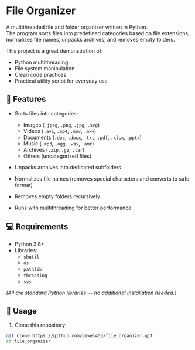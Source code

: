# File Organizer

A multithreaded file and folder organizer written in Python.  
The program sorts files into predefined categories based on file extensions, normalizes file names, unpacks archives, and removes empty folders.

This project is a great demonstration of:
- Python multithreading
- File system manipulation
- Clean code practices
- Practical utility script for everyday use

## 🚀 Features

- Sorts files into categories:
    - Images (`.jpeg`, `.png`, `.jpg`, `.svg`)
    - Videos (`.avi`, `.mp4`, `.mov`, `.mkv`)
    - Documents (`.doc`, `.docx`, `.txt`, `.pdf`, `.xlsx`, `.pptx`)
    - Music (`.mp3`, `.ogg`, `.wav`, `.amr`)
    - Archives (`.zip`, `.gz`, `.tar`)
    - Others (uncategorized files)

- Unpacks archives into dedicated subfolders
- Normalizes file names (removes special characters and converts to safe format)
- Removes empty folders recursively
- Runs with multithreading for better performance

## 💻 Requirements

- Python 3.8+
- Libraries:
    - `shutil`
    - `os`
    - `pathlib`
    - `threading`
    - `sys`

*(All are standard Python libraries — no additional installation needed.)*

## 📝 Usage

1. Clone this repository:

```bash
git clone https://github.com/pawel455/file_organizer.git
cd file_organizer
